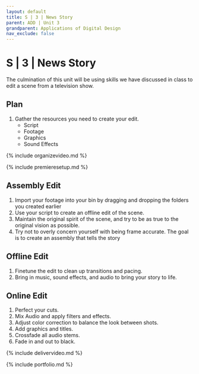 ```yaml
---
layout: default
title: S | 3 | News Story
parent: ADD | Unit 3
grandparent: Applications of Digital Design
nav_exclude: false
---
```

# S | 3 | News Story
The culmination of this unit will be using skills we have discussed in class to edit a scene from a television show.

## Plan
1. Gather the resources you need to create your edit.
    - Script
    - Footage
    - Graphics
    - Sound Effects
    
{% include organizevideo.md %}

{% include premieresetup.md %}


## Assembly Edit
1. Import your footage into your bin by dragging and dropping the folders you created earlier
2. Use your script to create an offline edit of the scene.
3. Maintain the original spirit of the scene, and try to be as true to the original vision as possible.
4. Try not to overly concern yourself with being frame accurate. The goal is to create an assembly that tells the story

## Offline Edit
1. Finetune the edit to clean up transitions and pacing. 
2. Bring in music, sound effects, and audio to bring your story to life.

## Online Edit
1. Perfect your cuts.
2. Mix Audio and apply filters and effects.
3. Adjust color correction to balance the look between shots.
4. Add graphics and titles. 
5. Crossfade all audio stems.
6. Fade in and out to black.

{% include delivervideo.md %}

{% include portfolio.md %}